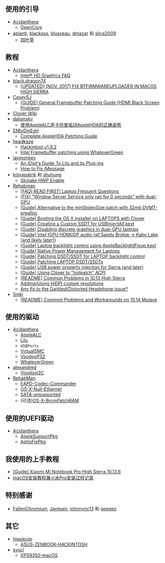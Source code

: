 ## 使用的引导

- [Acidanthera](https://github.com/acidanthera)
  - [OpenCore](https://github.com/acidanthera/OpenCorePkg)
- [apianti](https://sourceforge.net/u/apianti), [blackosx](https://sourceforge.net/u/blackosx), [blusseau](https://sourceforge.net/u/blusseau), [dmazar](https://sourceforge.net/u/dmazar) 和 [slice2009](https://sourceforge.net/u/slice2009)
  - [四叶草](https://sourceforge.net/projects/cloverefiboot)


## 教程

- [Acidanthera](https://github.com/acidanthera)
  - [Intel® HD Graphics FAQ](https://github.com/acidanthera/WhateverGreen/blob/master/Manual/FAQ.IntelHD.en.md)
- [black.dragon74](https://osxlatitude.com/profile/86692-blackdragon74)
  - [[UPDATED] [NOV. 2017] FIX BTFIRMWAREUPLOADER IN MACOS HIGH SIERRA](https://osxlatitude.com/forums/topic/10127-updated-nov-2017-fix-btfirmwareuploader-in-macos-high-sierra)
- [CaseySJ](https://www.tonymacx86.com/members/caseysj.2134452)
  - [[GUIDE] General Framebuffer Patching Guide (HDMI Black Screen Problem)](https://www.tonymacx86.com/threads/guide-general-framebuffer-patching-guide-hdmi-black-screen-problem.269149)
- [Clover Wiki](https://clover-wiki.zetam.org/Home)
- [daliansky](https://github.com/daliansky)
  - [使用AppleALC声卡仿冒驱动AppleHDA的正确姿势](https://blog.daliansky.net/Use-AppleALC-sound-card-to-drive-the-correct-posture-of-AppleHDA.html)
- [EMlyDinEsH](https://osxlatitude.com/profile/7370-emlydinesh)
  - [Complete AppleHDA Patching Guide](https://osxlatitude.com/forums/topic/1946-complete-applehda-patching-guide)
- [headkaze](https://www.insanelymac.com/forum/profile/1364628-headkaze)
  - [Hackintool v1.9.2](https://www.insanelymac.com/forum/topic/335018-hackintool-v192)
  - [Intel Framebuffer patching using WhateverGreen](https://www.insanelymac.com/forum/topic/334899-intel-framebuffer-patching-using-whatevergreen)
- [jaymonkey](https://www.tonymacx86.com/members/jaymonkey.195809)
  - [An iDiot's Guide To Lilu and its Plug-ins](https://www.tonymacx86.com/threads/an-idiots-guide-to-lilu-and-its-plug-ins.260063)
  - [How to Fix iMessage](https://www.tonymacx86.com/threads/how-to-fix-imessage.110471)
- [kolyapatrik](https://www.tonymacx86.com/members/kolyapatrik.603580) 和 [shuhung](https://www.tonymacx86.com/members/shuhung.957282)
  - [Skylake HWP Enable](https://www.tonymacx86.com/threads/skylake-hwp-enable.214915)
- [Rehabman](https://www.tonymacx86.com/members/rehabman.429483)
  - [[FAQ] READ FIRST! Laptop Frequent Questions](https://www.tonymacx86.com/threads/faq-read-first-laptop-frequent-questions.164990)
  - [[FIX] "Window Server Service only ran for 0 seconds" with dual-GPU](https://www.tonymacx86.com/threads/fix-window-server-service-only-ran-for-0-seconds-with-dual-gpu.233092)
  - [[Guide] Alternative to the minStolenSize patch with 32mb DVMT-prealloc](https://www.tonymacx86.com/threads/guide-alternative-to-the-minstolensize-patch-with-32mb-dvmt-prealloc.221506)
  - [[Guide] Booting the OS X installer on LAPTOPS with Clover](https://www.tonymacx86.com/threads/guide-booting-the-os-x-installer-on-laptops-with-clover.148093)
  - [[Guide] Creating a Custom SSDT for USBInjectAll.kext](https://www.tonymacx86.com/threads/guide-creating-a-custom-ssdt-for-usbinjectall-kext.211311)
  - [[Guide] Disabling discrete graphics in dual-GPU laptops](https://www.tonymacx86.com/threads/guide-disabling-discrete-graphics-in-dual-gpu-laptops.163772)
  - [[Guide] Intel IGPU HDMI/DP audio (all Sandy Bridge -> Kaby Lake [and likely later])](https://www.tonymacx86.com/threads/guide-intel-igpu-hdmi-dp-audio-all-sandy-bridge-kaby-lake-and-likely-later.189495)
  - [[Guide] Laptop backlight control using AppleBacklightFixup.kext](https://www.tonymacx86.com/threads/guide-laptop-backlight-control-using-applebacklightfixup-kext.218222)
  - [[Guide] Native Power Management for Laptops](https://www.tonymacx86.com/threads/guide-native-power-management-for-laptops.175801)
  - [[Guide] Patching DSDT/SSDT for LAPTOP backlight control](https://www.tonymacx86.com/threads/guide-patching-dsdt-ssdt-for-laptop-backlight-control.152659)
  - [[Guide] Patching LAPTOP DSDT/SSDTs](https://www.tonymacx86.com/threads/guide-patching-laptop-dsdt-ssdts.152573)
  - [[Guide] USB power property injection for Sierra (and later)](https://www.tonymacx86.com/threads/guide-usb-power-property-injection-for-sierra-and-later.222266)
  - [[Guide] Using Clover to "hotpatch" ACPI](https://www.tonymacx86.com/threads/guide-using-clover-to-hotpatch-acpi.200137)
  - [[README] Common Problems in 10.13 High Sierra](https://www.tonymacx86.com/threads/readme-common-problems-in-10-13-high-sierra.233582)
  - [Adding/Using HiDPI custom resolutions](https://www.tonymacx86.com/threads/adding-using-hidpi-custom-resolutions.133254)
  - [Any fix to the Garbled/Distorted Headphone issue?](https://www.tonymacx86.com/threads/any-fix-to-the-garbled-distorted-headphone-issue.159031/page-3)
- [Sniki](https://www.tonymacx86.com/members/sniki.1501160)
  - [[README] Common Problems and Workarounds on 10.14 Mojave](https://www.tonymacx86.com/threads/readme-common-problems-and-workarounds-on-10-14-mojave.255823)


## 使用的驱动

- [Acidanthera](https://github.com/acidanthera)
  - [AppleALC](https://github.com/acidanthera/AppleALC)
  - [Lilu](https://github.com/acidanthera/Lilu)
  - `USBPorts`
  - [VirtualSMC](https://github.com/acidanthera/VirtualSMC)
  - [VoodooPS2](https://github.com/acidanthera/VoodooPS2)
  - [WhateverGreen](https://github.com/acidanthera/WhateverGreen)
- [alexandred](https://github.com/alexandred)
  - [VoodooI2C](https://github.com/alexandred/VoodooI2C)
- [RehabMan](https://github.com/RehabMan)
  - [EAPD-Codec-Commander](https://github.com/RehabMan/EAPD-Codec-Commander)
  - [OS-X-Null-Ethernet](https://github.com/RehabMan/OS-X-Null-Ethernet)
  - [SATA-unsupported](https://github.com/RehabMan/hack-tools/tree/master/kexts/SATA-unsupported.kext)
  - (可选)[OS-X-BrcmPatchRAM](https://github.com/RehabMan/OS-X-BrcmPatchRAM)


## 使用的UEFI驱动

- [Acidanthera](https://github.com/acidanthera)
  - [AppleSupportPkg](https://github.com/acidanthera/AppleSupportPkg)
  - [AptioFixPkg](https://github.com/acidanthera/AptioFixPkg)


## 我使用的上手教程

- [[Guide] Xiaomi Mi Notebook Pro High Sierra 10.13.6](https://www.tonymacx86.com/threads/guide-xiaomi-mi-notebook-pro-high-sierra-10-13-6.242724)
- [macOS安装教程兼小米Pro安装过程记录](https://blog.daliansky.net/MacOS-installation-tutorial-XiaoMi-Pro-installation-process-records.html)


## 特别感谢

- [FallenChromium](https://github.com/FallenChromium), [Javmain](https://github.com/javmain), [johnnync13](https://github.com/johnnync13) 和 [qeeqez](https://github.com/qeeqez)


## 其它

- [hieplpvip](https://github.com/hieplpvip)
  - [ASUS-ZENBOOK-HACKINTOSH](https://github.com/hieplpvip/ASUS-ZENBOOK-HACKINTOSH)
- [syscl](https://github.com/syscl)
  - [XPS9350-macOS](https://github.com/syscl/XPS9350-macOS)